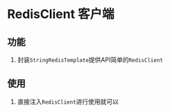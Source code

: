 # RedisClient 客户端

## 功能
1. 封装`StringRedisTemplate`提供API简单的`RedisClient`

## 使用
1. 直接注入`RedisClient`进行使用就可以